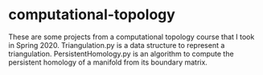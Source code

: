 # computational-topology

These are some projects from a computational topology course that I took in Spring 2020.  Triangulation.py is a data structure to represent a triangulation.  PersistentHomology.py is an algorithm to compute the persistent homology of a manifold from its boundary matrix.
